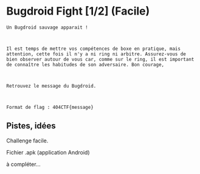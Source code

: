 # Bugdroid Fight [1/2] (Facile)

```
Un Bugdroid sauvage apparait !

 

Il est temps de mettre vos compétences de boxe en pratique, mais attention, cette fois il n'y a ni ring ni arbitre. Assurez-vous de bien observer autour de vous car, comme sur le ring, il est important de connaître les habitudes de son adversaire. Bon courage,

 

Retrouvez le message du Bugdroid.

 

Format de flag : 404CTF{message}
```

## Pistes, idées

Challenge facile.

Fichier .apk (application Android)

à compléter...
